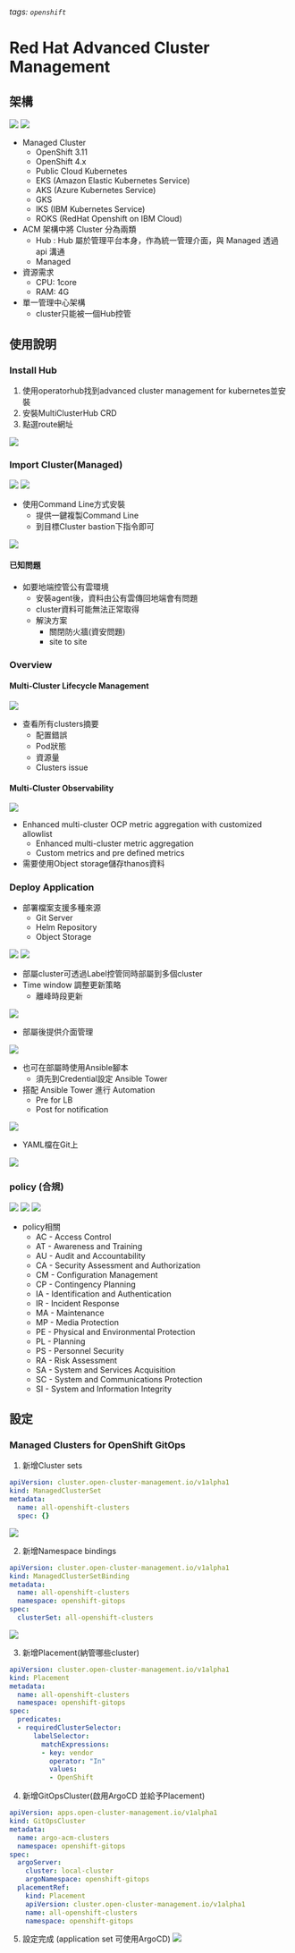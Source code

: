 ###### tags: `openshift`
# Red Hat Advanced Cluster Management
## 架構
![](https://i.imgur.com/di98ErT.png)
![](https://i.imgur.com/u503U7I.png)
* Managed Cluster
	* OpenShift 3.11
	* OpenShift 4.x
	* Public Cloud Kubernetes
	* EKS (Amazon Elastic Kubernetes Service)
	* AKS (Azure Kubernetes Service) 
	* GKS
	* IKS (IBM Kubernetes Service)
	* ROKS (RedHat Openshift on IBM Cloud)
* ACM 架構中將 Cluster 分為兩類
	* Hub : Hub 屬於管理平台本身，作為統一管理介面，與 Managed 透過 api 溝通
	* Managed
* 資源需求
	* CPU: 1core
	* RAM: 4G
* 單一管理中心架構
	* cluster只能被一個Hub控管
## 使用說明
### Install Hub
1. 使用operatorhub找到advanced cluster management for kubernetes並安裝
2. 安裝MultiClusterHub CRD
3. 點選route網址

![](https://i.imgur.com/r3S8Qrt.png)

### Import Cluster(Managed)
![](https://i.imgur.com/YdsHKtZ.png)
![](https://i.imgur.com/GFNjonO.png)
* 使用Command Line方式安裝
	* 提供一鍵複製Command Line
	* 到目標Cluster bastion下指令即可

![](https://i.imgur.com/hZnITJq.png)

#### 已知問題
* 如要地端控管公有雲環境
	* 安裝agent後，資料由公有雲傳回地端會有問題
	* cluster資料可能無法正常取得
	* 解決方案
		* 關閉防火牆(資安問題)
		* site to site

### Overview
#### Multi-Cluster Lifecycle Management
![](https://i.imgur.com/PmZfsQ8.png)
* 查看所有clusters摘要
    * 配置錯誤
    * Pod狀態
    * 資源量
    * Clusters issue


#### Multi-Cluster Observability
![](https://i.imgur.com/ok4y16H.png)
* Enhanced multi-cluster OCP metric aggregation with customized allowlist
    * Enhanced multi-cluster metric aggregation
    * Custom metrics and pre defined metrics
* 需要使用Object storage儲存thanos資料

### Deploy Application
* 部署檔案支援多種來源
	* Git Server
	* Helm Repository
	* Object Storage

![](https://i.imgur.com/LbTTv6N.png)
![](https://i.imgur.com/CV1D6ZC.png)
* 部屬cluster可透過Label控管同時部屬到多個cluster
* Time window 調整更新策略
	* 離峰時段更新

![](https://i.imgur.com/Z98gGb4.png)
* 部屬後提供介面管理

![](https://i.imgur.com/fTLMNK5.png)
* 也可在部屬時使用Ansible腳本
	* 須先到Credential設定 Ansible Tower 
* 搭配 Ansible Tower 進行 Automation 
	* Pre for LB
	* Post for notification

![](https://i.imgur.com/k6NnkLc.png)
* YAML檔在Git上

![](https://i.imgur.com/6qR6MQ4.png)

### policy (合規)
![](https://i.imgur.com/8K8S4nT.png)
![](https://i.imgur.com/j0OhvMR.png)
![](https://i.imgur.com/6G9nTxs.png)
* policy相關
	* AC - Access Control
	* AT - Awareness and Training
	* AU - Audit and Accountability
	* CA - Security Assessment and Authorization
	* CM - Configuration Management
	* CP - Contingency Planning
	* IA - Identification and Authentication
	* IR - Incident Response
	* MA - Maintenance
	* MP - Media Protection
	* PE - Physical and Environmental Protection
	* PL - Planning
	* PS - Personnel Security
	* RA - Risk Assessment
	* SA - System and Services Acquisition
	* SC - System and Communications Protection
	* SI - System and Information Integrity

## 設定
### Managed Clusters for OpenShift GitOps
1. 新增Cluster sets
```yaml
apiVersion: cluster.open-cluster-management.io/v1alpha1
kind: ManagedClusterSet
metadata:
  name: all-openshift-clusters
  spec: {}
```
![](https://i.imgur.com/nfgUgzh.png)

2. 新增Namespace bindings
```yaml
apiVersion: cluster.open-cluster-management.io/v1alpha1
kind: ManagedClusterSetBinding
metadata:
  name: all-openshift-clusters
  namespace: openshift-gitops
spec:
  clusterSet: all-openshift-clusters
```
![](https://i.imgur.com/u58BgDd.png)

3. 新增Placement(納管哪些cluster)
```yaml
apiVersion: cluster.open-cluster-management.io/v1alpha1
kind: Placement
metadata:
  name: all-openshift-clusters
  namespace: openshift-gitops
spec:
  predicates:
  - requiredClusterSelector:
      labelSelector:
        matchExpressions:
        - key: vendor
          operator: "In"
          values:
          - OpenShift
```

4. 新增GitOpsCluster(啟用ArgoCD 並給予Placement)
```yaml
apiVersion: apps.open-cluster-management.io/v1alpha1
kind: GitOpsCluster
metadata:
  name: argo-acm-clusters
  namespace: openshift-gitops
spec:
  argoServer:
    cluster: local-cluster
    argoNamespace: openshift-gitops
  placementRef:
    kind: Placement
    apiVersion: cluster.open-cluster-management.io/v1alpha1
    name: all-openshift-clusters
    namespace: openshift-gitops
```

5. 設定完成 (application set 可使用ArgoCD)
![](https://i.imgur.com/9Eia0X4.png)
